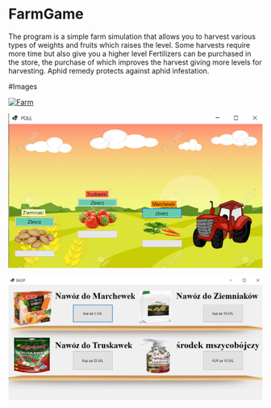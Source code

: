# FarmGame
The program is a simple farm simulation that allows you to harvest various types of weights and fruits
which raises the level. Some harvests require more time but also give you a higher level
Fertilizers can be purchased in the store, the purchase of which improves the harvest giving more
levels for harvesting. Aphid remedy protects against aphid infestation. 

#Images

[![Farm][Farm]](Iamges/Farma1.png)

[![Field][Field]](Images/pole.png)

[![Shop][Shop]](Images/sklep.png)


[Farm]: Iamges/Farma1.png
[Field]: Images/pole.png
[Shop]: Images/sklep.png
